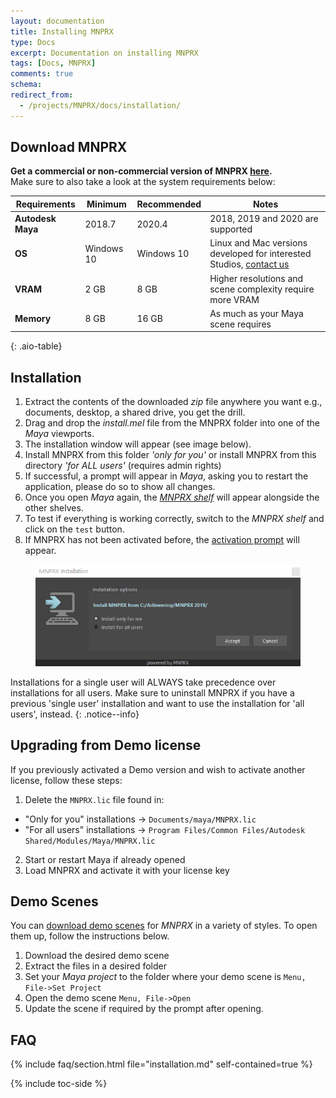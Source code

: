 ```yaml
---
layout: documentation
title: Installing MNPRX
type: Docs
excerpt: Documentation on installing MNPRX
tags: [Docs, MNPRX]
comments: true
schema:
redirect_from:
  - /projects/MNPRX/docs/installation/
---
```


## Download MNPRX
**Get a commercial or non-commercial version of MNPRX [here](/software/MNPRX/#getit).**  
Make sure to also take a look at the system requirements below:

| Requirements      | Minimum    | Recommended | Notes                                                                                   |
|-------------------|------------|-------------|-----------------------------------------------------------------------------------------|
| **Autodesk Maya** | 2018.7     | 2020.4      | 2018, 2019 and 2020 are supported                                                       |
| **OS**            | Windows 10 | Windows 10  | Linux and Mac versions developed for interested Studios, [contact us](/agency/#contact) |
| **VRAM**          | 2 GB       | 8 GB        | Higher resolutions and scene complexity require more VRAM                               |
| **Memory**        | 8 GB       | 16 GB       | As much as your Maya scene requires                                                     |
{: .aio-table}

## Installation
1. Extract the contents of the downloaded _zip_ file anywhere you want e.g., documents, desktop, a shared drive, you get the drill.
1. Drag and drop the _install.mel_ file from the MNPRX folder into one of the _Maya_ viewports.
1. The installation window will appear (see image below).
1. Install MNPRX from this folder _'only for you'_ or install MNPRX from this directory _'for ALL users'_ (requires admin rights)
1. If successful, a prompt will appear in _Maya_, asking you to restart the application, please do so to show all changes.
1. Once you open _Maya_ again, the [_MNPRX shelf_](../shelf) will appear alongside the other shelves.
1. To test if everything is working correctly, switch to the _MNPRX shelf_ and click on the `test` button.
1. If MNPRX has not been activated before, the [activation prompt](/software/MNPRX/docs/licensing/#activating-a-license) will appear.

<figure class="pull-center">
  <img src="/images/MNPRX/installation-plain.png" alt="MNPRX Installation">
</figure>

Installations for a single user will ALWAYS take precedence over installations for all users. Make sure to uninstall MNPRX if you have a previous 'single user' installation and want to use the installation for 'all users', instead.
{: .notice--info}

## Upgrading from Demo license
If you previously activated a Demo version and wish to activate another license, follow these steps:
1. Delete the `MNPRX.lic` file found in:
  * "Only for you" installations -> `Documents/maya/MNPRX.lic`
  * "For all users" installations -> `Program Files/Common Files/Autodesk Shared/Modules/Maya/MNPRX.lic`
2. Start or restart Maya if already opened
3. Load MNPRX and activate it with your license key

## Demo Scenes
You can [download demo scenes](/software/MNPRX/demo-scenes) for _MNPRX_ in a variety of styles. To open them up, follow the instructions below.
1. Download the desired demo scene
1. Extract the files in a desired folder
1. Set your _Maya project_ to the folder where your demo scene is `Menu, File->Set Project`
1. Open the demo scene `Menu, File->Open`
1. Update the scene if required by the prompt after opening.

## FAQ
{% include faq/section.html file="installation.md" self-contained=true %}

{% include toc-side %}
